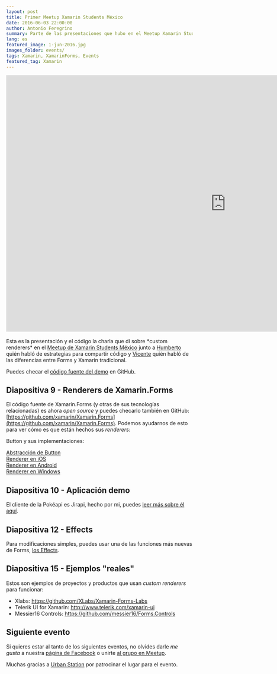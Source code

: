```yaml
---
layout: post
title: Primer Meetup Xamarin Students México
date: 2016-06-03 22:00:00
author: Antonio Feregrino
summary: Parte de las presentaciones que hubo en el Meetup Xamarin Students México del 1 de junio de 2016 en Urban Station. Una demo de Custom Renderers.
lang: es
featured_image: 1-jun-2016.jpg
images_folder: events/
tags: Xamarin, XamarinForms, Events
featured_tag: Xamarin
---
```


<div class="video-wrapper">
<iframe src='https://onedrive.live.com/embed?cid=05D7523CBBAF0419&resid=5D7523CBBAF0419%21128777&authkey=AJJchC74gobuJYE&em=2&wdAr=1.7777777777777777&wdEaa=1' width='1186px' height='691px' frameborder='0'>Esto es un documento de <a target='_blank' href='https://office.com'>Microsoft Office</a> incrustado con tecnología de <a target='_blank' href='https://office.com/webapps'>Office Online</a>.</iframe>
</div>

<br />
Esta es la presentación y el código la charla que di sobre *custom renderers* en el <a href="http://www.meetup.com/Xamarin-Students-Mexico/events/230561270/" target="_blank" rel="nofollow">Meetup de Xamarin Students México</a> junto a <a href="http://www.hjr.com.mx" target="_blank" rel="nofollow">Humberto</a> quién habló de estrategias para compartir código y <a href="https://vicenteguzman.mx" target="_blank" rel="nofollow">Vicente</a> quién habló de las diferencias entre Forms y Xamarin tradicional. 

Puedes checar el [código fuente del demo](https://github.com/fferegrino/custom-renderers-talk/releases/tag/m-1) en GitHub.

## Diapositiva 9 - Renderers de Xamarin.Forms
El código fuente de Xamarin.Forms (y otras de sus tecnologías relacionadas) es ahora *open source* y puedes checarlo también en GitHub: [https://github.com/xamarin/Xamarin.Forms](https://github.com/xamarin/Xamarin.Forms). Podemos ayudarnos de esto para ver cómo es que están hechos sus *renderers*:

Button y sus implementaciones:

<a href="https://github.com/xamarin/Xamarin.Forms/blob/master/Xamarin.Forms.Core/Button.cs" target="_blank" rel="nofollow">Abstracción de Button</a>  
<a href="https://github.com/xamarin/Xamarin.Forms/blob/master/Xamarin.Forms.Platform.iOS/Renderers/ButtonRenderer.cs" target="_blank" rel="nofollow">Renderer en iOS</a>  
<a href="https://github.com/xamarin/Xamarin.Forms/blob/master/Xamarin.Forms.Platform.Android/Renderers/ButtonRenderer.cs" target="_blank" rel="nofollow">Renderer en Android</a>  
<a href="https://github.com/xamarin/Xamarin.Forms/blob/master/Xamarin.Forms.Platform.WinRT/ButtonRenderer.cs" target="_blank" rel="nofollow">Renderer en Windows</a>

## Diapositiva 10 - Aplicación demo

El cliente de la Pokéapi es Jirapi, hecho por mi, puedes <a href="http://thatcsharpguy.com/post/jirapi">leer más sobre él aquí</a>.

## Diapositiva 12 - Effects
Para modificaciones simples, puedes usar una de las funciones más nuevas de Forms, <a href="https://developer.xamarin.com/guides/xamarin-forms/effects/introduction/" target="_blank" rel="nofollow">los Effects</a>.


## Diapositiva 15 - Ejemplos "reales"
Estos son ejemplos de proyectos y productos que usan *custom renderers* para funcionar:

 - Xlabs: <a href="https://github.com/XLabs/Xamarin-Forms-Labs" target="_blank" rel="nofollow">https://github.com/XLabs/Xamarin-Forms-Labs</a>  
 - Telerik UI for Xamarin: <a href="http://www.telerik.com/xamarin-ui" target="_blank" rel="nofollow">http://www.telerik.com/xamarin-ui</a>
 - Messier16 Controls: <a href="https://github.com/messier16/Forms.Controls" target="_blank">https://github.com/messier16/Forms.Controls</a>
 
## Siguiente evento
Si quieres estar al tanto de los siguientes eventos, no olvides darle *me gusta* a nuestra <a href="https://www.facebook.com/xspmexico" target="_blank">página de Facebook</a> o unirte <a href="http://www.meetup.com/Xamarin-Students-Mexico/" target="_blank" >al grupo en Meetup</a>.

Muchas gracias a <a href="http://mexico.enjoyurbanstation.com/es/" target="_blank" rel="nofollow">Urban Station</a> por patrocinar el lugar para el evento.